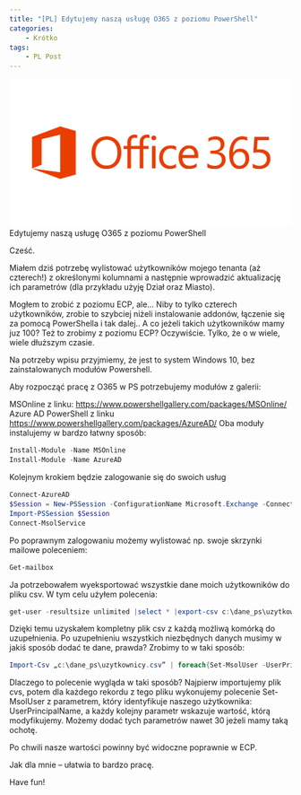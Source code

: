 ```yaml
---
title: "[PL] Edytujemy naszą usługę O365 z poziomu PowerShell"
categories:
    - Krótko
tags:
    - PL Post
---
```

![[PL] Edytujemy naszą usługę O365 z poziomu PowerShell](/assets/images/posts/edytujemy-nasza-usluge-o365-z-poziomu-powershell/top.jpg)Edytujemy naszą usługę O365 z poziomu PowerShell

Cześć.

Miałem dziś potrzebę wylistować użytkowników mojego tenanta (aż czterech!)  z określonymi kolumnami a następnie wprowadzić aktualizację ich parametrów (dla przykładu użyję Dział oraz Miasto).

Mogłem to zrobić z poziomu ECP, ale… Niby to tylko czterech użytkowników, zrobie to szybciej niżeli instalowanie addonów, łączenie się za pomocą PowerShella i tak dalej.. A co jeżeli takich użytkowników mamy juz 100? Też to zrobimy z poziomu ECP? Oczywiście. Tylko, że o w wiele, wiele dłuższym czasie.

Na potrzeby wpisu przyjmiemy, że jest to system Windows 10, bez zainstalowanych modułów Powershell.

Aby rozpocząć pracę z O365 w PS potrzebujemy modułów z galerii:

MSOnline  z linku: https://www.powershellgallery.com/packages/MSOnline/
Azure AD PowerShell z linku https://www.powershellgallery.com/packages/AzureAD/
Oba moduły instalujemy w bardzo łatwny sposób:

```powershell
Install-Module -Name MSOnline
Install-Module -Name AzureAD
```

Kolejnym krokiem będzie zalogowanie się do swoich usług

```powershell
Connect-AzureAD
$Session = New-PSSession -ConfigurationName Microsoft.Exchange -ConnectionUri https://outlook.office365.com/powershell-liveid/ -Credential (Get-Credential) -Authentication Basic -AllowRedirection
Import-PSSession $Session
Connect-MsolService
```

Po poprawnym zalogowaniu możemy wylistować np. swoje skrzynki mailowe poleceniem:

```powershell
Get-mailbox
```

Ja potrzebowałem wyeksportować wszystkie dane moich użytkowników do pliku csv. W tym celu użyłem polecenia:

```powershell
get-user -resultsize unlimited |select * |export-csv c:\dane_ps\uzytkownicy.csv
```

Dzięki temu uzyskałem kompletny plik csv z każdą możliwą komórką do uzupełnienia. Po uzupełnieniu wszystkich niezbędnych danych musimy w jakiś sposób dodać te dane, prawda?
Zrobimy to w taki sposób:

```powershell
Import-Csv „c:\dane_ps\uzytkownicy.csv” | foreach{Set-MsolUser -UserPrincipalName $_.UserPrincipalName -Department $_.Department -City $_.City }
```

Dlaczego to polecenie wygląda w taki sposób? Najpierw importujemy plik cvs, potem dla każdego rekordu z tego pliku wykonujemy polecenie Set-MsolUser z parametrem, który identyfikuje naszego użytkownika: UserPrincipalName, a każdy kolejny parametr wskazuje wartość, którą modyfikujemy. Możemy dodać tych parametrów nawet 30 jeżeli mamy taką ochotę. 

Po chwili nasze wartości powinny być widoczne poprawnie w ECP.

Jak dla mnie – ułatwia to bardzo pracę.

Have fun!
